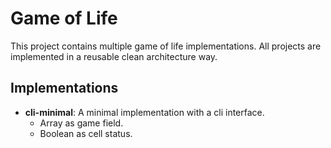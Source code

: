 # Game of Life

This project contains multiple game of life implementations.
All projects are implemented in a reusable clean architecture way.

## Implementations

* **cli-minimal**: A minimal implementation with a cli interface.
    * Array as game field.
    * Boolean as cell status.